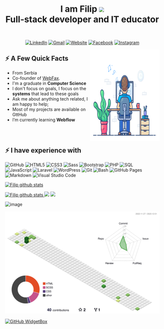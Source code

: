 <h1 align="center"> 
  I am Filip <img src="https://github.com/TheDudeThatCode/TheDudeThatCode/blob/master/Assets/Hi.gif" width="35" /> <br> 
  Full-stack developer and IT educator 
</h1> 

<div align="center">
  <br>
  
  [![LinkedIn](https://img.shields.io/badge/-Linkedin-0077B5?style=flat-square&logo=linkedin&logoColor=white)](https://www.linkedin.com/in/f-zivanovic/)
  [![Gmail](https://img.shields.io/badge/-Gmail-D14836?style=flat-square&logo=gmail&logoColor=white)](mailto:infofilip.zivanovic1999@gmail.com)
  [![Website](https://img.shields.io/badge/Website-3b5998?style=flat-square&logo=google-chrome&logoColor=white)](https://f-zivanovic.github.io/Portfolio/)
  [![Facebook](https://img.shields.io/badge/-Facebook-0088cc?style=flat-square&logo=facebook&logoColor=white)](https://www.facebook.com/filip.zivanovic.50)
  [![Instagram](https://img.shields.io/badge/-Instagram-e4405f?style=flat-square&logo=instagram&logoColor=white)](https://www.instagram.com/fica___19/)
</div>


  <img src="img/dev-working_rounded.gif?raw=true" href="#" alt="" width="45%" height="300px" align='right'/>

<h2>⚡️ A Few Quick Facts</h2>
<ul>
  <li>From Serbia</li>
  <li>Co-founder of  <a href="https://webfax.rs/">WebFax</a>.</li>
  <li>I'm a graduate in <b>Computer Science</b></li>
  <li> I don't focus on goals, I focus on the <b>systems</b> that lead to these goals</li>
  <li>Ask me about anything tech related, I am happy to help;</li>
  <li>Most of my projects are available on GttHub</li>
  <li> I’m currently learning <b>Webflow</b></li>
</ul>

<br><br>

<div>
 <h2>⚡️ I have experience with</h2>
  
 ![GitHub](https://img.shields.io/badge/GitHub-100000?style=flat-square&logo=github&logoColor=white)
 ![HTML5](https://img.shields.io/badge/HTML5-E34F26?style=flat-square&logo=html5&logoColor=white)
 ![CSS3](https://img.shields.io/badge/CSS3-1572B6?style=flat-square&logo=css3&logoColor=white)
 ![Sass](https://img.shields.io/badge/Sass-CC6699?style=flat-square&logo=sass&logoColor=white) 
 ![Bootstrap](	https://img.shields.io/badge/Bootstrap-563D7C?style=flat-square&logo=bootstrap&logoColor=white)
 ![PHP](https://img.shields.io/badge/PHP-777BB4?style=flat-square&logo=php&logoColor=white)
 <img alt="SQL" src="https://custom-icon-badges.demolab.com/badge/SQL-025E8C.svg?logo=database&logoColor=white">
 ![JavaScript](https://img.shields.io/badge/JavaScript-323330?style=flat-square&logo=javascript&logoColor=F7DF1E)
 ![Laravel](	https://img.shields.io/badge/Laravel-FF2D20?style=flat-square&logo=laravel&logoColor=white)
 ![WordPress](https://img.shields.io/badge/-WordPress-1DA1F2?style=flat-square&logo=WordPress&logoColor=white&color=1DA1F2)
 ![Git](https://img.shields.io/badge/Git-E34F26?style=flat-square&logo=git&logoColor=white)
 <img alt="Bash" src="https://img.shields.io/badge/Bash-121011.svg?logo=gnu-bash&logoColor=white">
 <img alt="GitHub Pages" src="https://img.shields.io/badge/GitHub%20Pages-327FC7.svg?logo=github&logoColor=white">
 <img alt="Markdown" src="https://img.shields.io/badge/Markdown-000000.svg?logo=markdown&logoColor=white">
 <img alt="Visual Studio Code" src="https://img.shields.io/badge/Visual%20Studio%20Code-0078d7.svg?logo=visual-studio-code&logoColor=white">
</div>

<p>
  <a href="">
    <img width="50%" alt="Filip github stats" src="https://github-readme-stats.vercel.app/api/top-langs/?username=F-zivanovic&layout=compact&title_color=007bff&text_color=111&icon_color=007bff&bg_color=fff&hide_border=true" />
  </a>
</p>

 <a href="">
    <img width="50%" alt="Filip github stats" src="https://github-readme-stats.vercel.app/api?username=F-zivanovic&show_icons=true&hide_border=true" />
  </a>

<img src="https://github-profile-summary-cards.vercel.app/api/cards/profile-details?username=F-zivanovic&theme=vue" />
<img src="https://github-readme-streak-stats.herokuapp.com/?user=F-zivanovic">

![image](https://github.com/F-zivanovic/F-zivanovic/assets/66179908/6a37258a-aa48-40af-a9a0-ad398d4ef14b)



![](./profile-3d-contrib/profile-green-animate.svg)


[![GitHub WidgetBox](https://github-widgetbox.vercel.app/api/profile?username=F-zivanovic&data=followers,repositories,stars,commits)](https://github.com/F-zivanovic/github-widgetbox)




